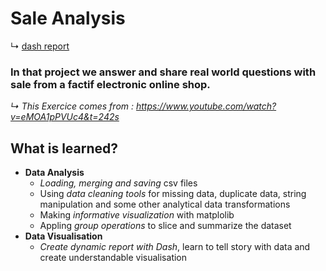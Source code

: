 # Sale Analysis
↳ [dash report](https://example-rapport-app.herokuapp.com/)
### In that project we answer and share real world questions with sale from a factif electronic online shop.  

*↳ This Exercice comes from  : https://www.youtube.com/watch?v=eMOA1pPVUc4&t=242s*

## What is learned?
- **Data Analysis**
	- *Loading, merging and saving* csv files
	- Using *data cleaning tools* for missing data, duplicate data, string manipulation and some other analytical data transformations
	- Making *informative visualization* with matplolib
	- Appling *group operations* to slice and summarize the dataset
- **Data Visualisation**
	- *Create dynamic report with Dash*, learn to tell story with data and create understandable visualisation

